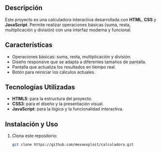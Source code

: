 ## Descripción
Este proyecto es una calculadora interactiva desarrollada con **HTML**, **CSS** y **JavaScript**. Permite realizar operaciones básicas (suma, resta, multiplicación y división) con una interfaz moderna y funcional.

## Características
- Operaciones básicas: suma, resta, multiplicación y división.
- Diseño responsive que se adapta a diferentes tamaños de pantalla.
- Pantalla que actualiza los resultados en tiempo real.
- Botón para reiniciar los cálculos actuales.

## Tecnologías Utilizadas
- **HTML5**: para la estructura del proyecto.
- **CSS3**: para el diseño y la presentación visual.
- **JavaScript**: para la lógica y la funcionalidad interactiva.

## Instalación y Uso
1. Clona este repositorio:
   ```bash
   git clone https://github.com/mexaexploit/calculadora.git

